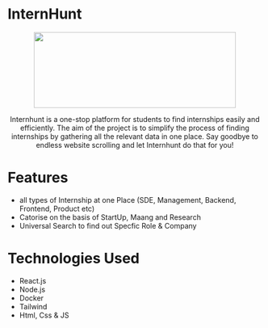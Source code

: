 # InternHunt
<p align="center" >
  <img width="400" height="150" src="https://github.com/hamees-sayed/internhunt/blob/main/client/src/Components/img/Name.png">
</p>
<p align="center">
  Internhunt is a one-stop platform for students to find internships easily and efficiently. The aim of the project is to simplify the process of finding     internships by gathering all the relevant data in one place. Say goodbye to endless website scrolling and let Internhunt do that for you!
</p>

# Features
- all types of Internship at one Place (SDE, Management, Backend, Frontend, Product etc)
- Catorise on the basis of StartUp, Maang and Research
- Universal Search to find out Specfic Role & Company 

# Technologies Used
- React.js
- Node.js
- Docker
- Tailwind
- Html, Css & JS
